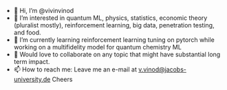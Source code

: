 - 👋 Hi, I’m @vivinvinod
- 👀 I’m interested in quantum ML, physics, statistics, economic theory (pluralist mostly), reinforcement learning, big data, penetration testing, and food.
- 🌱 I’m currently learning reinforcement learning tuning on pytorch while working on a multifidelity model for quantum chemistry ML
- 💞️ Would love to collaborate on any topic that might have substantial long term impact.
- 📫 How to reach me: Leave me an e-mail at v.vinod@jacobs-university.de
Cheers

<!---
vivinvinod/vivinvinod is a ✨ special ✨ repository because its `README.md` (this file) appears on your GitHub profile.
You can click the Preview link to take a look at your changes.
--->
